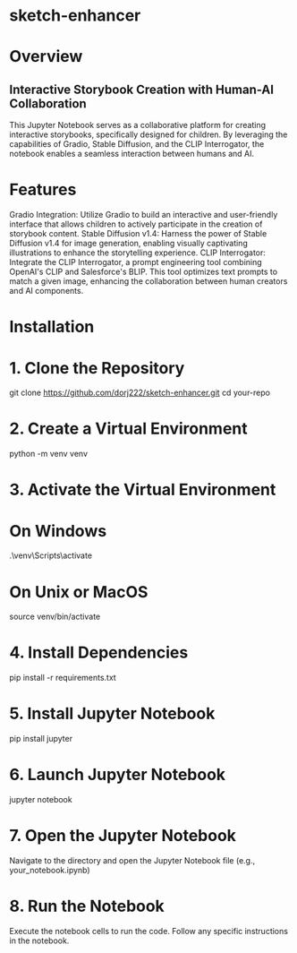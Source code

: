 # sketch-enhancer
# Overview
## Interactive Storybook Creation with Human-AI Collaboration
This Jupyter Notebook serves as a collaborative platform for creating interactive storybooks, specifically designed for children. By leveraging the capabilities of Gradio, Stable Diffusion, and the CLIP Interrogator, the notebook enables a seamless interaction between humans and AI.

# Features
Gradio Integration: Utilize Gradio to build an interactive and user-friendly interface that allows children to actively participate in the creation of storybook content.
Stable Diffusion v1.4: Harness the power of Stable Diffusion v1.4 for image generation, enabling visually captivating illustrations to enhance the storytelling experience.
CLIP Interrogator: Integrate the CLIP Interrogator, a prompt engineering tool combining OpenAI's CLIP and Salesforce's BLIP. This tool optimizes text prompts to match a given image, enhancing the collaboration between human creators and AI components.

# Installation
# 1. Clone the Repository
git clone https://github.com/dorj222/sketch-enhancer.git
cd your-repo

# 2. Create a Virtual Environment
python -m venv venv

# 3. Activate the Virtual Environment
# On Windows
.\venv\Scripts\activate
# On Unix or MacOS
source venv/bin/activate

# 4. Install Dependencies
pip install -r requirements.txt

# 5. Install Jupyter Notebook
pip install jupyter

# 6. Launch Jupyter Notebook
jupyter notebook

# 7. Open the Jupyter Notebook
Navigate to the directory and open the Jupyter Notebook file (e.g., your_notebook.ipynb)

# 8. Run the Notebook
Execute the notebook cells to run the code. Follow any specific instructions in the notebook.

